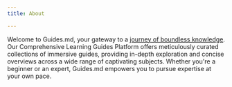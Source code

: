 ```yaml
---
title: About

---
```


Welcome to Guides.md, your gateway to a [journey of boundless knowledge](about).
Our Comprehensive Learning Guides Platform offers meticulously curated collections of immersive guides, providing in-depth exploration and concise overviews across a wide range of captivating subjects. Whether you're a beginner or an expert, Guides.md empowers you to pursue expertise at your own pace.

